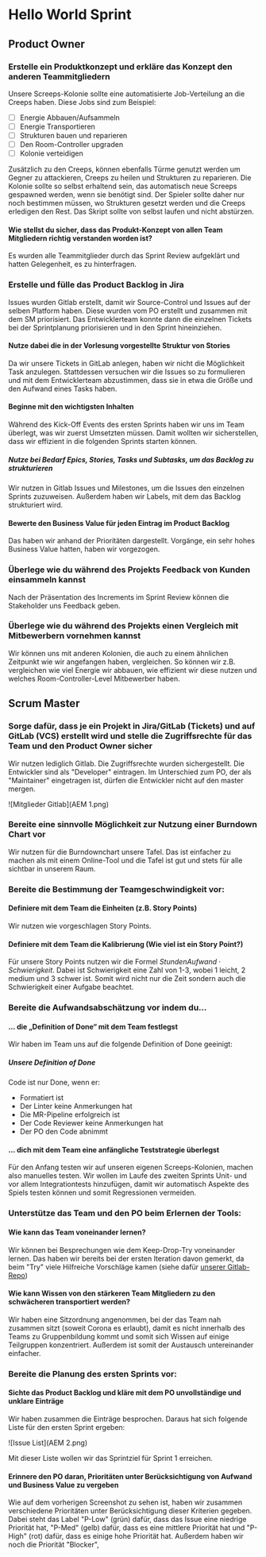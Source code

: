 # Hello World Sprint

## Product Owner

### Erstelle ein Produktkonzept und erkläre das Konzept den anderen Teammitgliedern

Unsere Screeps-Kolonie sollte eine automatisierte Job-Verteilung an die Creeps haben.
Diese Jobs sind zum Beispiel:

- [ ] Energie Abbauen/Aufsammeln
- [ ] Energie Transportieren
- [ ] Strukturen bauen und reparieren
- [ ] Den Room-Controller upgraden
- [ ] Kolonie verteidigen

Zusätzlich zu den Creeps, können ebenfalls Türme genutzt werden um Gegner zu attackieren, Creeps zu heilen und Strukturen zu reparieren. Die Kolonie sollte so selbst erhaltend sein, das automatisch neue Screeps gespawned werden, wenn sie benötigt sind. Der Spieler sollte daher nur noch bestimmen müssen, wo Strukturen gesetzt werden und die Creeps erledigen den Rest. Das Skript sollte von selbst laufen und nicht abstürzen.

#### Wie stellst du sicher, dass das Produkt-Konzept von allen Team Mitgliedern richtig verstanden worden ist?

Es wurden alle Teammitglieder durch das Sprint Review aufgeklärt und hatten Gelegenheit, es zu hinterfragen.

### Erstelle und fülle das Product Backlog in Jira

Issues wurden Gitlab erstellt, damit wir Source-Control und Issues auf der selben Platform haben. Diese wurden vom PO erstellt und zusammen mit dem SM priorisiert. Das Entwicklerteam konnte dann die einzelnen Tickets bei der Sprintplanung priorisieren und in den Sprint hineinziehen.

#### Nutze dabei die in der Vorlesung vorgestellte Struktur von Stories

Da wir unsere Tickets in GitLab anlegen, haben wir nicht die Möglichkeit Task anzulegen. Stattdessen versuchen wir die Issues so zu formulieren und mit dem Entwicklerteam abzustimmen, dass sie in etwa die Größe und den Aufwand eines Tasks haben.

#### Beginne mit den wichtigsten Inhalten

Während des Kick-Off Events des ersten Sprints haben wir uns im Team überlegt, was wir zuerst Umsetzten müssen. Damit wollten wir sicherstellen, dass wir effizient in die folgenden Sprints starten können.

##### Nutze bei Bedarf Epics, Stories, Tasks und Subtasks, um das Backlog zu strukturieren

Wir nutzen in Gitlab Issues und Milestones, um die Issues den einzelnen Sprints zuzuweisen. Außerdem haben wir Labels, mit dem das Backlog strukturiert wird.

#### Bewerte den Business Value für jeden Eintrag im Product Backlog

Das haben wir anhand der Prioritäten dargestellt. Vorgänge, ein sehr hohes Business Value hatten, haben wir vorgezogen.

### Überlege wie du während des Projekts Feedback von Kunden einsammeln kannst

Nach der Präsentation des Increments im Sprint Review können die Stakeholder uns Feedback geben.

### Überlege wie du während des Projekts einen Vergleich mit Mitbewerbern vornehmen kannst

Wir können uns mit anderen Kolonien, die auch zu einem ähnlichen Zeitpunkt wie wir angefangen haben, vergleichen. So können wir z.B. vergleichen wie viel Energie wir abbauen, wie effizient wir diese nutzen und welches Room-Controller-Level Mitbewerber haben.

## Scrum Master

### Sorge dafür, dass je ein Projekt in Jira/GitLab (Tickets) und auf GitLab (VCS) erstellt wird und stelle die Zugriffsrechte für das Team und den Product Owner sicher

Wir nutzen lediglich Gitlab. Die Zugriffsrechte wurden sichergestellt. Die Entwickler sind als "Developer" eintragen. Im Unterschied zum PO, der als "Maintainer" eingetragen ist, dürfen die Entwickler nicht auf den master mergen.

![Mitglieder Gitlab](AEM 1.png)

### Bereite eine sinnvolle Möglichkeit zur Nutzung einer Burndown Chart vor

Wir nutzen für die Burndownchart unsere Tafel. Das ist einfacher zu machen als mit einem Online-Tool und die Tafel ist gut und stets für alle sichtbar in unserem Raum.

### Bereite die Bestimmung der Teamgeschwindigkeit vor:

#### Definiere mit dem Team die Einheiten (z.B. Story Points)

Wir nutzen wie vorgeschlagen Story Points.

#### Definiere mit dem Team die Kalibrierung (Wie viel ist ein Story Point?)

Für unsere Story Points nutzen wir die Formel ${Stunden Aufwand} \cdot {Schwierigkeit}$. Dabei ist Schwierigkeit eine Zahl von 1-3, wobei 1 leicht, 2 medium und 3 schwer ist. Somit wird nicht nur die Zeit sondern auch die Schwierigkeit einer Aufgabe beachtet.

### Bereite die Aufwandsabschätzung vor indem du…

#### … die „Definition of Done“ mit dem Team festlegst

Wir haben im Team uns auf die folgende Definition of Done geeinigt:

##### Unsere Definition of Done

Code ist nur Done, wenn er:

- Formatiert ist
- Der Linter keine Anmerkungen hat
- Die MR-Pipeline erfolgreich ist
- Der Code Reviewer keine Anmerkungen hat
- Der PO den Code abnimmt

#### … dich mit dem Team eine anfängliche Teststrategie überlegst

Für den Anfang testen wir auf unseren eigenen Screeps-Kolonien, machen also manuelles testen. Wir wollen im Laufe des zweiten Sprints Unit- und vor allem Integrationtests hinzufügen, damit wir automatisch Aspekte des Spiels testen können und somit Regressionen vermeiden.

### Unterstütze das Team und den PO beim Erlernen der Tools:

#### Wie kann das Team voneinander lernen?

Wir können bei Besprechungen wie dem Keep-Drop-Try voneinander lernen. Das haben wir bereits bei der ersten Iteration davon gemerkt, da beim "Try" viele Hilfreiche Vorschläge kamen (siehe dafür [unserer Gitlab-Repo](https://gitlab.iue.fh-kiel.de/aem-2021-team-8/screeps/-/tree/master/Doku/Keep%20Drop%20Try))

#### Wie kann Wissen von den stärkeren Team Mitgliedern zu den schwächeren transportiert werden?

Wir haben eine Sitzordnung angenommen, bei der das Team nah zusammen sitzt (soweit Corona es erlaubt), damit es nicht innerhalb des Teams zu Gruppenbildung kommt und somit sich Wissen auf einige Teilgruppen konzentriert. Außerdem ist somit der Austausch untereinander einfacher.

### Bereite die Planung des ersten Sprints vor:

#### Sichte das Product Backlog und kläre mit dem PO unvollständige und unklare Einträge

Wir haben zusammen die Einträge besprochen. Daraus hat sich folgende Liste für den ersten Sprint ergeben:

![Issue List](AEM 2.png)

Mit dieser Liste wollen wir das Sprintziel für Sprint 1 erreichen.

#### Erinnere den PO daran, Prioritäten unter Berücksichtigung von Aufwand und Business Value zu vergeben

Wie auf dem vorherigen Screenshot zu sehen ist, haben wir zusammen verschiedene Prioritäten unter Berücksichtigung dieser Kriterien gegeben. Dabei steht das Label "P-Low" (grün) dafür, dass das Issue eine niedrige Priorität hat, "P-Med" (gelb) dafür, dass es eine mittlere Priorität hat und "P-High" (rot) dafür, dass es einige hohe Priorität hat. Außerdem haben wir noch die Priorität "Blocker",
